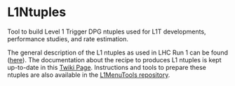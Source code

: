 L1Ntuples
=========

Tool to build Level 1 Trigger DPG ntuples used for L1T developments, performance studies, and rate estimation.

The general description of the L1 ntuples as used in LHC Run 1 can be found ([here](https://twiki.cern.ch/twiki/bin/viewauth/CMS/L1TriggerDPGNtupleProduction)).
The documentation about the recipe to produces L1 ntuples is kept up-to-date in this [Twiki Page](https://twiki.cern.ch/twiki/bin/view/CMSPublic/SWGuideL1TStage2Instructions).
Instructions and tools to prepare these ntuples are also available in the [L1MenuTools repository](https://github.com/cms-l1-dpg/L1MenuTools/tree/master/L1Ntuples).

